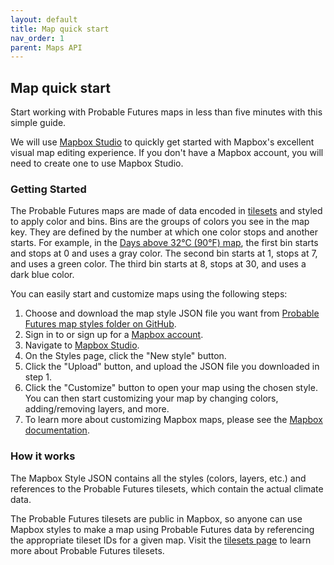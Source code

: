 ```yaml
---
layout: default
title: Map quick start
nav_order: 1
parent: Maps API
---
```


## Map quick start

Start working with Probable Futures maps in less than five minutes with this simple guide.  

We will use [Mapbox Studio](https://studio.mapbox.com) to quickly get started with Mapbox's excellent visual map editing experience. If you don't have a Mapbox account, you will need to create one to use Mapbox Studio.

### Getting Started

The Probable Futures maps are made of data encoded in [tilesets](/tilesets.md) and styled to apply color and bins. Bins are the groups of colors you see in the map key. They are defined by the number at which one color stops and another starts. For example, in the [Days above 32°C (90°F) map](https://probablefutures.org/maps/?selected_map=days_above_32c), the first bin starts and stops at 0 and uses a gray color. The second bin starts at 1, stops at 7, and uses a green color. The third bin starts at 8, stops at 30, and uses a dark blue color.

You can easily start and customize maps using the following steps:

1. Choose and download the map style JSON file you want from [Probable Futures map styles folder on GitHub](https://github.com/Probable-Futures/docs/tree/main/mapStyles/v3-styles).
2. Sign in to or sign up for a [Mapbox account](https://account.mapbox.com/auth/signin/).
3. Navigate to [Mapbox Studio](https://studio.mapbox.com/).
4. On the Styles page, click the "New style" button.
5. Click the "Upload" button, and upload the JSON file you downloaded in step 1.
6. Click the "Customize" button to open your map using the chosen style. You can then start customizing your map by changing colors, adding/removing layers, and more.
7. To learn more about customizing Mapbox maps, please see the [Mapbox documentation](https://docs.mapbox.com/).

### How it works

The Mapbox Style JSON contains all the styles (colors, layers, etc.) and references to the Probable Futures tilesets, which contain the actual climate data.

The Probable Futures tilesets are public in Mapbox, so anyone can use Mapbox styles to make a map using Probable Futures data by referencing the appropriate tileset IDs for a given map. Visit the [tilesets page](./tilesets.md) to learn more about Probable Futures tilesets.
